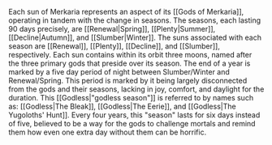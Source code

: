 Each sun of Merkaria represents an aspect of its [[Gods of Merkaria]], operating in tandem with the change in seasons. The seasons, each lasting 90 days precisely, are [[Renewal|Spring]], [[Plenty|Summer]], [[Decline|Autumn]], and [[Slumber|Winter]]. The suns associated with each season are [[Renewal]], [[Plenty]], [[Decline]], and [[Slumber]], respectively. Each sun contains within its orbit three moons, named after the three primary gods that preside over its season.
The end of a year is marked by a five day period of night between Slumber/Winter and Renewal/Spring. This period is marked by it being largely disconnected from the gods and their seasons, lacking in joy, comfort, and daylight for the duration. This [[Godless|"godless season"]] is referred to by names such as: [[Godless|The Bleak]], [[Godless|The Eerie]], and [[Godless|The Yugoloths' Hunt]]. Every four years, this "season" lasts for six days instead of five, believed to be a way for the gods to challenge mortals and remind them how even one extra day without them can be horrific. 